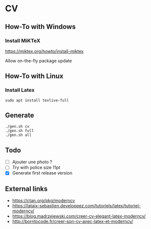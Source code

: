 # CV

## How-To with Windows

### Install MiKTeX

https://miktex.org/howto/install-miktex

Allow on-the-fly package update

## How-To with Linux

### Install Latex

```shell
sudo apt install texlive-full
```

## Generate

```console
./gen.sh cv
./gen.sh full
./gen.sh all
```

## Todo

- [ ] Ajouter une photo ?
- [ ] Try with police size 11pt
- [x] Generate first release version

## External links

* https://ctan.org/pkg/moderncv
* https://lataix-sebastien.developpez.com/tutoriels/latex/tutoriel-moderncv/
* https://blog.madrzejewski.com/creer-cv-elegant-latex-moderncv/
* http://borntocode.fr/creer-son-cv-avec-latex-et-moderncv/
